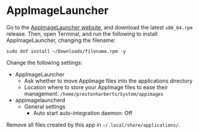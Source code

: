 # AppImageLauncher

Go to the [AppImageLauncher website](https://github.com/TheAssassin/AppImageLauncher), and download the latest `x86_64.rpm` release. Then, open Terminal, and run the following to install AppImageLauncher, changing the filename:

```
sudo dnf install ~/Downloads/filename.rpm -y
```

Change the following settings:

- AppImageLauncher
  - Ask whether to move AppImage files into the applications directory
  - Location where to store your AppImage files to ease their management: `/home/prestonharberts/System/appimages`
- appimagelauncherd
  - General settings
    - Auto start auto-integration daemon: Off

Remove all files created by this app in `~/.local/share/applications/`.
